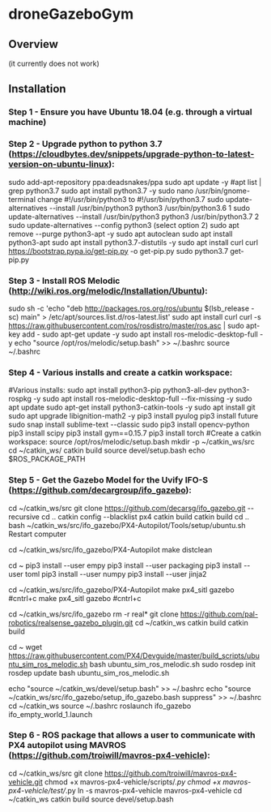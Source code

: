 # droneGazeboGym
## Overview 
(it currently does not work)
## Installation
### Step 1 - Ensure you have Ubuntu 18.04 (e.g. through a virtual machine)
### Step 2 - Upgrade python to python 3.7 (https://cloudbytes.dev/snippets/upgrade-python-to-latest-version-on-ubuntu-linux):
sudo add-apt-repository ppa:deadsnakes/ppa
sudo apt update -y
#apt list | grep python3.7
sudo apt install python3.7 -y
sudo nano /usr/bin/gnome-terminal
change #!/usr/bin/python3 to #!/usr/bin/python3.7
sudo update-alternatives --install /usr/bin/python3 python3 /usr/bin/python3.6 1
sudo update-alternatives --install /usr/bin/python3 python3 /usr/bin/python3.7 2
sudo update-alternatives --config python3
(select option 2)
sudo apt remove --purge python3-apt -y
sudo apt autoclean
sudo apt install python3-apt
sudo apt install python3.7-distutils -y
sudo apt install curl
curl https://bootstrap.pypa.io/get-pip.py -o get-pip.py
sudo python3.7 get-pip.py
### Step 3 - Install ROS Melodic (http://wiki.ros.org/melodic/Installation/Ubuntu):
sudo sh -c 'echo "deb http://packages.ros.org/ros/ubuntu $(lsb_release -sc) main" > /etc/apt/sources.list.d/ros-latest.list'
sudo apt install curl
curl -s https://raw.githubusercontent.com/ros/rosdistro/master/ros.asc | sudo apt-key add -
sudo apt-get update -y
sudo apt install ros-melodic-desktop-full -y
echo "source /opt/ros/melodic/setup.bash" >> ~/.bashrc
source ~/.bashrc
### Step 4 - Various installs and create a catkin workspace:
#Various installs:
sudo apt install python3-pip python3-all-dev python3-rospkg -y
sudo apt install ros-melodic-desktop-full --fix-missing -y
sudo apt update
sudo apt-get install python3-catkin-tools -y
sudo apt install git
sudo apt upgrade libignition-math2 -y
pip3 install pyulog
pip3 install future
sudo snap install sublime-text --classic
sudo pip3 install opencv-python
pip3 install scipy
pip3 install gym==0.15.7
pip3 install torch
#Create a catkin workspace:
source /opt/ros/melodic/setup.bash
mkdir -p ~/catkin_ws/src
cd ~/catkin_ws/
catkin build
source devel/setup.bash
echo $ROS_PACKAGE_PATH
### Step 5 - Get the Gazebo Model for the Uvify IFO-S (https://github.com/decargroup/ifo_gazebo):
cd ~/catkin_ws/src
git clone https://github.com/decarsg/ifo_gazebo.git --recursive
cd ..
catkin config --blacklist px4
catkin build
catkin build
cd ..
bash ~/catkin_ws/src/ifo_gazebo/PX4-Autopilot/Tools/setup/ubuntu.sh
Restart computer

cd ~/catkin_ws/src/ifo_gazebo/PX4-Autopilot
make distclean

cd ~
pip3 install --user empy
pip3 install --user packaging
pip3 install --user toml
pip3 install --user numpy
pip3 install --user jinja2

cd ~/catkin_ws/src/ifo_gazebo/PX4-Autopilot
make px4_sitl gazebo
#cntrl+c
make px4_sitl gazebo
#cntrl+c

cd ~/catkin_ws/src/ifo_gazebo
rm -r real*
git clone https://github.com/pal-robotics/realsense_gazebo_plugin.git
cd ~/catkin_ws
catkin build
catkin build

cd ~
wget https://raw.githubusercontent.com/PX4/Devguide/master/build_scripts/ubuntu_sim_ros_melodic.sh
bash ubuntu_sim_ros_melodic.sh
sudo rosdep init
rosdep update
bash ubuntu_sim_ros_melodic.sh

echo "source ~/catkin_ws/devel/setup.bash" >> ~/.bashrc
echo "source ~/catkin_ws/src/ifo_gazebo/setup_ifo_gazebo.bash suppress" >> ~/.bashrc
cd ~/catkin_ws
source ~/.bashrc
roslaunch ifo_gazebo ifo_empty_world_1.launch
### Step 6 - ROS package that allows a user to communicate with PX4 autopilot using MAVROS (https://github.com/troiwill/mavros-px4-vehicle):
cd ~/catkin_ws/src
git clone https://github.com/troiwill/mavros-px4-vehicle.git
chmod +x mavros-px4-vehicle/scripts/*.py
chmod +x mavros-px4-vehicle/test/*.py
ln -s mavros-px4-vehicle mavros-px4-vehicle
cd ~/catkin_ws
catkin build
source devel/setup.bash